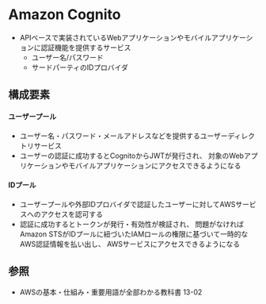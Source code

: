 # Amazon Cognito
- APIベースで実装されているWebアプリケーションやモバイルアプリケーションに認証機能を提供するサービス
  - ユーザー名/パスワード
  - サードパーティのIDプロバイダ

## 構成要素
#### ユーザープール
- ユーザー名・パスワード・メールアドレスなどを提供するユーザーディレクトリサービス
- ユーザーの認証に成功するとCognitoからJWTが発行され、
  対象のWebアプリケーションやモバイルアプリケーションにアクセスできるようになる

#### IDプール
- ユーザープールや外部IDプロバイダで認証したユーザーに対してAWSサービスへのアクセスを認可する
- 認証に成功するとトークンが発行・有効性が検証され、
  問題がなければAmazon STSがIDプールに紐づいたIAMロールの権限に基づいて一時的なAWS認証情報を払い出し、
  AWSサービスにアクセスできるようになる

## 参照
- AWSの基本・仕組み・重要用語が全部わかる教科書 13-02
